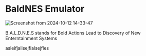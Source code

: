 # BaldNES Emulator

![Screenshot from 2024-10-12 14-33-47](https://github.com/user-attachments/assets/2fa1fc3c-f12a-4792-872e-fb637d0b6fe5)

B.A.L.D.N.E.S stands for Bold Actions Lead to Discovery of New Enterntainment Systems

asleifjalisejfialsejfles
